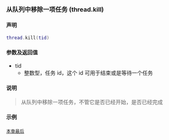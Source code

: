 ### 从队列中移除一项任务 \(**thread\.kill**\)


#### 声明
```lua
thread.kill(tid)
```


#### 参数及返回值
- tid
    - 整数型，任务 id，这个 id 可用于结束或是等待一个任务


#### 说明
> 从队列中移除一项任务，不管它是否已经开始，是否已经完成  


#### 示例  
[`本章最后`](/Handbook/thread/README.md)  


